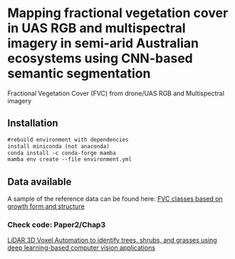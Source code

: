 # Mapping fractional vegetation cover in UAS RGB and multispectral imagery in semi-arid Australian ecosystems using CNN-based semantic segmentation
Fractional Vegetation Cover (FVC) from drone/UAS RGB and Multispectral imagery

<!-- ![mutlispectralMultipleClasses](https://github.com/LNSOTOM/ecosystem_uas_dl/assets/39131939/4179f2cb-ec43-4e6f-baf3-8586af3c6d0b) -->

## Installation

```diff
#rebuild environment with dependencies 
install miniconda (not anaconda)
conda install -c conda-forge mamba 
mamba env create --file environment.yml
```

## Data available
A sample of the reference data can be found here: [FVC classes based on growth form and structure ](https://figshare.com/projects/Reference_data_for_semi-arid_environments/227859)

### Check code: Paper2/Chap3
[LiDAR 3D Voxel Automation to identify trees, shrubs, and grasses using deep learning-based computer vision applications ](https://github.com/LNSOTOM/ecosystem_structure)

